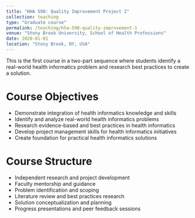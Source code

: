 ```yaml
---
title: "HHA 590: Quality Improvement Project I"
collection: teaching
type: "Graduate course"
permalink: /teaching/hha-590-quality-improvement-1
venue: "Stony Brook University, School of Health Professions"
date: 2020-01-01
location: "Stony Brook, NY, USA"
---
```


This is the first course in a two-part sequence where students identify a real-world health informatics problem and research best practices to create a solution.

Course Objectives
======
* Demonstrate integration of health informatics knowledge and skills
* Identify and analyze real-world health informatics problems
* Research evidence-based and best practices in health informatics
* Develop project management skills for health informatics initiatives
* Create foundation for practical health informatics solutions

Course Structure
======
* Independent research and project development
* Faculty mentorship and guidance
* Problem identification and scoping
* Literature review and best practices research
* Solution conceptualization and planning
* Progress presentations and peer feedback sessions
